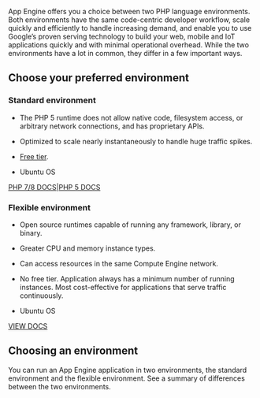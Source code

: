 


App Engine offers you a choice between two PHP language environments. Both environments have the same code-centric developer workflow, scale quickly and efficiently to handle increasing demand, and enable you to use Google’s proven serving technology to build your web, mobile and IoT applications quickly and with minimal operational overhead. While the two environments have a lot in common, they differ in a few important ways.

## Choose your preferred environment

### Standard environment

- The PHP 5 runtime does not allow native code, filesystem access, or arbitrary network connections, and has proprietary APIs.
    
- Optimized to scale nearly instantaneously to handle huge traffic spikes.
    
- [Free tier](https://cloud.google.com/appengine/pricing).
    
- Ubuntu OS
    

[PHP 7/8 DOCS](https://cloud.google.com/appengine/docs/standard/php-gen2/runtime)|[PHP 5 DOCS](https://cloud.google.com/appengine/docs/legacy/standard/php)

### Flexible environment

- Open source runtimes capable of running any framework, library, or binary.
    
- Greater CPU and memory instance types.
    
- Can access resources in the same Compute Engine network.
    
- No free tier. Application always has a minimum number of running instances. Most cost-effective for applications that serve traffic continuously.
    
- Ubuntu OS
    

[VIEW DOCS](https://cloud.google.com/appengine/docs/flexible/php/runtime)

## Choosing an environment

You can run an App Engine application in two environments, the standard environment and the flexible environment. See a summary of differences between the two environments.